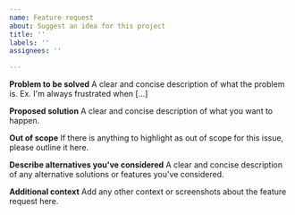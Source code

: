```yaml
---
name: Feature request
about: Suggest an idea for this project
title: ''
labels: ''
assignees: ''

---
```


**Problem to be solved**
A clear and concise description of what the problem is. Ex. I'm always frustrated when [...]

**Proposed solution**
A clear and concise description of what you want to happen.

**Out of scope**
If there is anything to highlight as out of scope for this issue, please outline it here.

**Describe alternatives you've considered**
A clear and concise description of any alternative solutions or features you've considered.

**Additional context**
Add any other context or screenshots about the feature request here.
